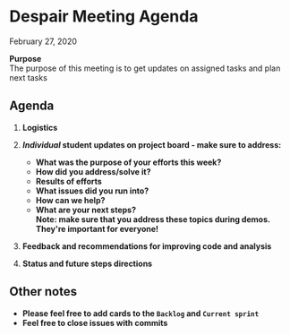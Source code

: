 # Despair Meeting Agenda

February 27, 2020

**Purpose**  
The purpose of this meeting is to get updates on assigned tasks and plan next tasks

## Agenda
1. **Logistics**
2. **_Individual_ student updates on project board - make sure to address:**  
    - **What was the purpose of your efforts this week?**    
    - **How did you address/solve it?**  
    - **Results of efforts**  
    - **What issues did you run into?**  
    - **How can we help?**  
    - **What are your next steps?**    
   **Note:  make sure that you address these topics during demos.  They're important for everyone!**

3. **Feedback and recommendations for improving code and analysis**
4. **Status and future steps directions**
    
## Other notes
- **Please feel free to add cards to the `Backlog` and `Current sprint`**
- **Feel free to close issues with commits**
